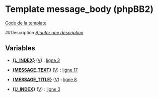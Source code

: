 # Template message_body (phpBB2)

[Code de la template](../../subsilver/message_body.tpl)

##Description
[*Ajouter une description*](https://fa-tvars.appspot.com/tpl/subsilver/message_body)

## Variables

* [__{L_INDEX}__](https://github.com/Etana/template.list/blob/master/var/L_INDEX.md#readme) ([V](https://fa-tvars.appspot.com/var/L_INDEX)) : [ligne 3](../tpl/src/subsilver/message_body.tpl#L3)

* [__{MESSAGE_TEXT}__](https://github.com/Etana/template.list/blob/master/var/MESSAGE_TEXT.md#readme) ([V](https://fa-tvars.appspot.com/var/MESSAGE_TEXT)) : [ligne 17](../tpl/src/subsilver/message_body.tpl#L17)

* [__{MESSAGE_TITLE}__](https://github.com/Etana/template.list/blob/master/var/MESSAGE_TITLE.md#readme) ([V](https://fa-tvars.appspot.com/var/MESSAGE_TITLE)) : [ligne 8](../tpl/src/subsilver/message_body.tpl#L8)

* [__{U_INDEX}__](https://github.com/Etana/template.list/blob/master/var/U_INDEX.md#readme) ([V](https://fa-tvars.appspot.com/var/U_INDEX)) : [ligne 3](../tpl/src/subsilver/message_body.tpl#L3)